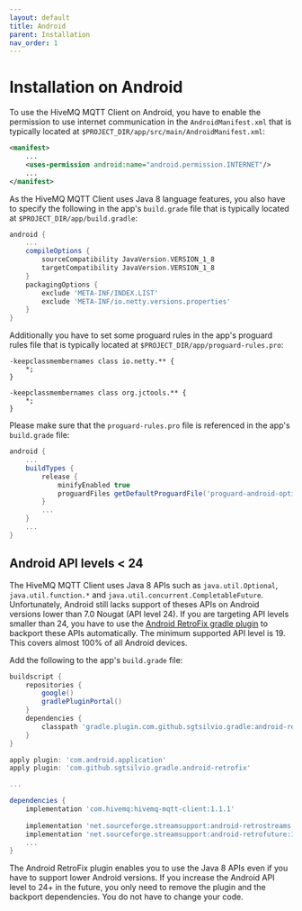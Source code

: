 ```yaml
---
layout: default
title: Android
parent: Installation
nav_order: 1
---
```


# Installation on Android

To use the HiveMQ MQTT Client on Android, you have to enable the permission to use internet communication in the 
`AndroidManifest.xml` that is typically located at `$PROJECT_DIR/app/src/main/AndroidManifest.xml`:

```xml
<manifest>
    ...
    <uses-permission android:name="android.permission.INTERNET"/>
    ...
</manifest>
```

As the HiveMQ MQTT Client uses Java 8 language features, you also have to specify the following in the app's 
`build.grade` file that is typically located at `$PROJECT_DIR/app/build.gradle`:

```groovy
android {
    ...
    compileOptions {
        sourceCompatibility JavaVersion.VERSION_1_8
        targetCompatibility JavaVersion.VERSION_1_8
    }
    packagingOptions {
        exclude 'META-INF/INDEX.LIST'
        exclude 'META-INF/io.netty.versions.properties'
    }
}
```

Additionally you have to set some proguard rules in the app's proguard rules file that is typically located at 
`$PROJECT_DIR/app/proguard-rules.pro`:

```
-keepclassmembernames class io.netty.** {
    *;
}

-keepclassmembernames class org.jctools.** {
    *;
}
```

Please make sure that the `proguard-rules.pro` file is referenced in the app's `build.grade` file:

```groovy
android {
    ...
    buildTypes {
        release {
            minifyEnabled true
            proguardFiles getDefaultProguardFile('proguard-android-optimize.txt'), 'proguard-rules.pro'
        }
        ...
    }
    ...
}
```


## Android API levels < 24

The HiveMQ MQTT Client uses Java 8 APIs such as `java.util.Optional`, `java.util.function.*` and 
`java.util.concurrent.CompletableFuture`.
Unfortunately, Android still lacks support of theses APIs on Android versions lower than 7.0 Nougat (API level 24).
If you are targeting API levels smaller than 24, you have to use the 
[Android RetroFix gradle plugin](https://github.com/SgtSilvio/android-retrofix) to backport these APIs automatically.
The minimum supported API level is 19. This covers almost 100% of all Android devices.

Add the following to the app's `build.grade` file:

```groovy
buildscript {
    repositories {
        google()
        gradlePluginPortal()
    }
    dependencies {
        classpath 'gradle.plugin.com.github.sgtsilvio.gradle:android-retrofix:0.2.1'
    }
}

apply plugin: 'com.android.application'
apply plugin: 'com.github.sgtsilvio.gradle.android-retrofix'

...

dependencies {
    implementation 'com.hivemq:hivemq-mqtt-client:1.1.1'
    
    implementation 'net.sourceforge.streamsupport:android-retrostreams:1.7.1'
    implementation 'net.sourceforge.streamsupport:android-retrofuture:1.7.1'
    ...
}
```

The Android RetroFix plugin enables you to use the Java 8 APIs even if you have to support lower Android versions.
If you increase the Android API level to 24+ in the future, you only need to remove the plugin and the backport 
dependencies. You do not have to change your code.
